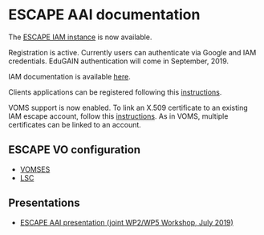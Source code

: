 # ESCAPE AAI documentation

The [ESCAPE IAM instance][escape-iam] is now available.

Registration is active. Currently users can authenticate via Google and IAM
credentials. EduGAIN authentication will come in September, 2019.

IAM documentation is available [here][iam-docs].

Clients applications can be registered following this
[instructions][client-registration].

VOMS support is now enabled. To link an X.509 certificate to an existing IAM
escape account, follow this [instructions][x509-linking]. As in VOMS, multiple
certificates can be linked to an account.

## ESCAPE VO configuration

- [VOMSES](./voms-config/voms-escape.cloud.cnaf.infn.it.vomses)
- [LSC](./voms-config/voms-escape.cloud.cnaf.infn.it.lsc)

## Presentations

- [ESCAPE AAI presentation (joint WP2/WP5 Workshop, July 2019)][escape-aai-slides-020719]

[escape-iam]: https://iam-escape.cloud.cnaf.infn.it
[iam-docs]: https://indigo-iam.github.io/docs
[client-registration]: https://indigo-iam.github.io/docs/v/current/user-guide/client-registration.html
[x509-linking]: https://indigo-iam.github.io/docs/v/current/user-guide/account-linking/x509.html
[escape-aai-slides-020719]: https://indico.in2p3.fr/event/19214/contributions/73463/attachments/54261/70956/ESCAPE-AAI-020719.pdf
